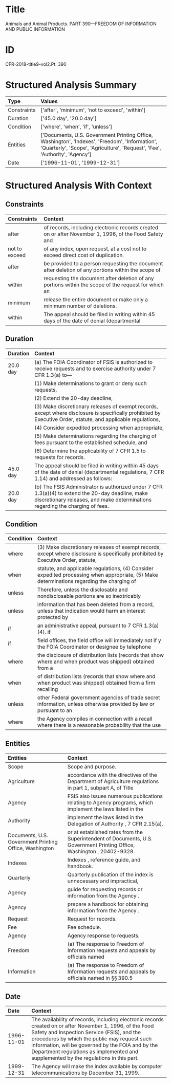 # Title

 Animals and Animal Products. PART 390—FREEDOM OF INFORMATION AND PUBLIC INFORMATION


# ID

 CFR-2018-title9-vol2.Pt. 390


# Structured Analysis Summary

| Type        | Values                                                                                                                                                                        |
|:------------|:------------------------------------------------------------------------------------------------------------------------------------------------------------------------------|
| Constraints | ['after', 'minimum', 'not to exceed', 'within']                                                                                                                               |
| Duration    | ['45.0 day', '20.0 day']                                                                                                                                                      |
| Condition   | ['where', 'when', 'if', 'unless']                                                                                                                                             |
| Entities    | ['Documents, U.S. Government Printing Office, Washington', 'Indexes', 'Freedom', 'Information', 'Quarterly', 'Scope', 'Agriculture', 'Request', 'Fee', 'Authority', 'Agency'] |
| Date        | ['1996-11-01', '1999-12-31']                                                                                                                                                  |


# Structured Analysis With Context

 


## Constraints

| Constraints   | Context                                                                                               |
|:--------------|:------------------------------------------------------------------------------------------------------|
| after         | of records, including electronic records created on or after November 1, 1996, of the Food Safety and |
| not to exceed | of any index, upon request, at a cost not to exceed  direct cost of duplication.                      |
| after         | be provided to a person requesting the document after deletion of any portions within the scope of    |
| within        | requesting the document after deletion of any portions within the scope of the request for which an   |
| minimum       | release the entire document or make only a minimum  number of deletions.                              |
| within        | The appeal should be filed in writing  within 45 days of the date of denial (departmental             |


## Duration

| Duration   | Context                                                                                                                                                                            |
|:-----------|:-----------------------------------------------------------------------------------------------------------------------------------------------------------------------------------|
| 20.0 day   | (a) The FOIA Coordinator of FSIS is authorized to receive requests and to exercise authority under 7 CFR 1.3(a) to&#8212;                                                          |
|            |             (1) Make determinations to grant or deny such requests,                                                                                                                |
|            |             (2) Extend the 20-day deadline,                                                                                                                                        |
|            |             (3) Make discretionary releases of exempt records, except where disclosure is specifically prohibited by Executive Order, statute, and applicable regulations,         |
|            |             (4) Consider expedited processing when appropriate,                                                                                                                    |
|            |             (5) Make determinations regarding the charging of fees pursuant to the established schedule, and                                                                       |
|            |             (6) Determine the applicability of 7 CFR 1.5 to requests for records.                                                                                                  |
| 45.0 day   | The appeal should be filed in writing within 45 days of the date of denial (departmental regulations, 7 CFR 1.14) and addressed as follows:                                        |
| 20.0 day   | (b) The FSIS Administrator is authorized under 7 CFR 1.3(a)(4) to extend the 20-day deadline, make discretionary releases, and make determinations regarding the charging of fees. |


## Condition

| Condition   | Context                                                                                                                                    |
|:------------|:-------------------------------------------------------------------------------------------------------------------------------------------|
| where       | (3) Make discretionary releases of exempt records, except where disclosure is specifically prohibited by Executive Order, statute,         |
| when        | statute, and applicable regulations, (4) Consider expedited processing when appropriate, (5) Make determinations regarding the charging of |
| unless      | Therefore,  unless the disclosable and nondisclosable portions are so inextricably                                                         |
| unless      | information that has been deleted from a record, unless that indication would harm an interest protected by                                |
| if          | an administrative appeal, pursuant to 7 CFR 1.3(a)(4). if                                                                                  |
| if          | field offices, the field office will immediately not if y the FOIA Coordinator or designee by telephone                                    |
| where       | the disclosure of distribution lists (records that show where and when product was shipped) obtained from a                                |
| when        | of distribution lists (records that show where and when product was shipped) obtained from a firm recalling                                |
| unless      | other Federal government agencies of trade secret information, unless otherwise provided by law or pursuant to an                          |
| where       | the Agency compiles in connection with a recall where there is a reasonable probability that the use                                       |


## Entities

| Entities                                               | Context                                                                                                                 |
|:-------------------------------------------------------|:------------------------------------------------------------------------------------------------------------------------|
| Scope                                                  | Scope  and purpose.                                                                                                     |
| Agriculture                                            | accordance with the directives of the Department of Agriculture regulations in part 1, subpart A, of Title              |
| Agency                                                 | FSIS also issues numerous publications relating to  Agency programs, which implement the laws listed in the             |
| Authority                                              | implement the laws listed in the Delegation of Authority , 7 CFR 2.15(a).                                               |
| Documents, U.S. Government Printing Office, Washington | or at established rates from the Superintendent of Documents, U.S. Government Printing Office, Washington , 20402-9328. |
| Indexes                                                | Indexes , reference guide, and handbook.                                                                                |
| Quarterly                                              | Quarterly publication of the index is unnecessary and impractical,                                                      |
| Agency                                                 | guide for requesting records or information from the Agency .                                                           |
| Agency                                                 | prepare a handbook for obtaining information from the Agency .                                                          |
| Request                                                | Request  for records.                                                                                                   |
| Fee                                                    | Fee  schedule.                                                                                                          |
| Agency                                                 | Agency  response to requests.                                                                                           |
| Freedom                                                | (a) The response to  Freedom of Information requests and appeals by officials named                                     |
| Information                                            | (a) The response to Freedom of  Information requests and appeals by officials named in &#167;&#167;&#8201;390.5         |


## Date

| Date       | Context                                                                                                                                                                                                                                                                                                                                                |
|:-----------|:-------------------------------------------------------------------------------------------------------------------------------------------------------------------------------------------------------------------------------------------------------------------------------------------------------------------------------------------------------|
| 1996-11-01 | The availability of records, including electronic records created on or after November 1, 1996, of the Food Safety and Inspection Service (FSIS), and the procedures by which the public may request such information, will be governed by the FOIA and by the Department regulations as implemented and supplemented by the regulations in this part. |
| 1999-12-31 | The Agency will make the index available by computer telecommunications by December 31, 1999.                                                                                                                                                                                                                                                          |


